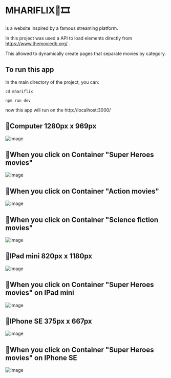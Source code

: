 # MHARIFLIX🎈🎞
is a website inspired by a famous streaming platform.

In this project was used a API to load elements directly from https://www.themoviedb.org/ .

This allowed to dynamically create pages that separate movies by category.

## To run this app
In the main directory of the project, you can:

`cd mhariflix`

`npm run dev`

now this app will run on the http://localhost:3000/


## 💢Computer 1280px x 969px 

![image](https://user-images.githubusercontent.com/101835324/167623314-5b0c7701-caa5-441c-aaf4-7fa3848b2f35.png)


## 💢When you click on Container "Super Heroes movies"

![image](https://user-images.githubusercontent.com/101835324/166446085-ce617125-71a8-49d7-9b6b-ae28459fb6af.png)

## 💢When you click on Container "Action movies"

![image](https://user-images.githubusercontent.com/101835324/166448062-6194e1b4-2dc2-448b-a207-86851e823633.png)

## 💢When you click on Container "Science fiction movies"

![image](https://user-images.githubusercontent.com/101835324/166446359-9262eae5-187b-47c4-b646-1fa1a8b02996.png)

## 💢IPad mini 820px x 1180px

![image](https://user-images.githubusercontent.com/101835324/167623967-35cec98c-0ebd-48c6-b966-22cd08b6005c.png)


## 💢When you click on Container "Super Heroes movies" on IPad mini

![image](https://user-images.githubusercontent.com/101835324/166446730-f289ab9e-314d-4255-afa7-e8b75f6e45bf.png)

## 💢IPhone SE 375px x 667px

![image](https://user-images.githubusercontent.com/101835324/167624079-36b78e5f-2647-4e63-9dec-edf85a483cfd.png)

## 💢When you click on Container "Super Heroes movies" on IPhone SE

![image](https://user-images.githubusercontent.com/101835324/166446818-708129ab-a7f2-4880-9d8c-f154f301faa4.png)

